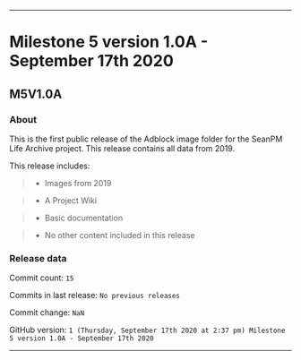 
***

# Milestone 5 version 1.0A - September 17th 2020

## M5V1.0A

### About

This is the first public release of the Adblock image folder for the SeanPM Life Archive project. This release contains all data from 2019.

This release includes:

> * Images from 2019

> * A Project Wiki

> * Basic documentation

> * No other content included in this release

### Release data

Commit count: `15`

Commits in last release: `No previous releases`

Commit change: `NaN`

GitHub version: `1 (Thursday, September 17th 2020 at 2:37 pm) Milestone 5 version 1.0A - September 17th 2020`

***
